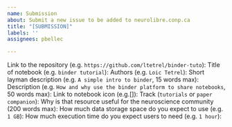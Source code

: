 ```yaml
---
name: Submission
about: Submit a new issue to be added to neurolibre.conp.ca
title: "[SUBMISSION]"
labels: ''
assignees: pbellec

---
```


Link to the repository (e.g. `https://github.com/ltetrel/binder-tuto`): 
Title of notebook (e.g. `binder tutorial`): 
Authors (e.g. `Loic Tetrel`): 
Short layman description (e.g. `A simple intro to binder`, 15 words max):
Description (e.g. `How and why use the binder platform to share notebooks`, 50 words max): 
Link to notebook icon (e.g.[]): 
Track (`tutorials` or `paper companion`):
Why is that resource useful for the neuroscience community (200 words max):
How much data storage space do you expect to use (e.g. `1 GB`):
How much execution time do you expect users to need (e.g. `1 hour`):
